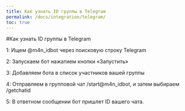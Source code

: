 ```yaml
---
title: Как узнать ID группы в Telegram
permalink: /docs/integration/telegram/
toc: true
---
```



#Как узнать ID группы в Telegram


1: Ищем @m4n_idbot через поисковую строку Telegram

2: Запускаем бот нажатием кнопки «Запустить»

3: Добавляем бота в список участников вашей группы

4: Отправляем в групповой чат /start@m4n_idbot, и затем выбираем /getchatid

5: В ответном сообщении бот пришлет ID вашего чата.
